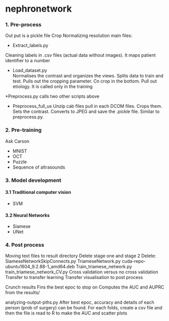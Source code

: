 # nephronetwork
### 1. Pre-process 
Out put is a pickle file 
Crop 
Normalizing resolution
main files: 
* Extract_labels.py 

Cleaning labels in .csv files (actual data without images). It maps patient identifier to a number 

* Load_dataset.py  
Normalises the contrast and organizes the views. Splits data to train and test. Pulls out the cropping parameter. Cn crop in the bottom. Pull out etiology. 
It is called only in the training

*Preprocess.py 
calls two other scripts above 

* Preprocess_full_us 
Unzip cab files pull in each DCOM files. Crops them. Sets the contrast. Converts to JPEG and save the .pickle file. 
Similar to preprocess.py. 


### 2. Pre-training 
Ask Carson
- MNIST 
- OCT
- Puzzle  
- Sequence of altrasounds 


### 3. Model development

#### 3.1 Traditional computer vision
* SVM
 

#### 3.2 Neural Networks
* Siamese
* UNet 


### 4. Post process 


Moving text files to result directory 
Delete stage one and stage 2 
Delete: 
SiameseNetworkSkipConnects.py 
TriameseNetwork.py
cuda-repo-ubuntu1604_9.2.88-1_amd64.deb
Train_triamese_network.py
train_triamese_network_CV.py
Cross validation versus no cross validation 
Transfer to transfer learning 
Transfer visualisation to post process 

Crunch results 
Fins the best epoc to stop on 
Computes the AUC and AUPRC from the results/


analyzing-output-pths.py
After best epoc, accuracy and details of each person (prob of surgery) can be found. 
For each folds, create a csv file and then the file is read to R to make the AUC and scatter plots 

